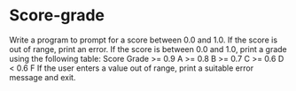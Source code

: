 # Score-grade
Write a program to prompt for a score between 0.0 and 1.0. If the score is out of range, print an error. If the score is between 0.0 and 1.0, print a grade using the following table: Score Grade >= 0.9 A >= 0.8 B >= 0.7 C >= 0.6 D &lt; 0.6 F If the user enters a value out of range, print a suitable error message and exit.
